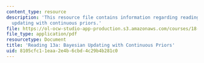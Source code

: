 ```yaml
---
content_type: resource
description: 'This resource file contains information regarding reading 13a: bayesian
  updating with continuous priors.'
file: https://ol-ocw-studio-app-production.s3.amazonaws.com/courses/18-05-introduction-to-probability-and-statistics-spring-2014/8105cfc11eaa2e4b6cbd4c29b4b281c0_MIT18_05S14_Reading13a.pdf
file_type: application/pdf
resourcetype: Document
title: 'Reading 13a: Bayesian Updating with Continuous Priors'
uid: 8105cfc1-1eaa-2e4b-6cbd-4c29b4b281c0
---
```

